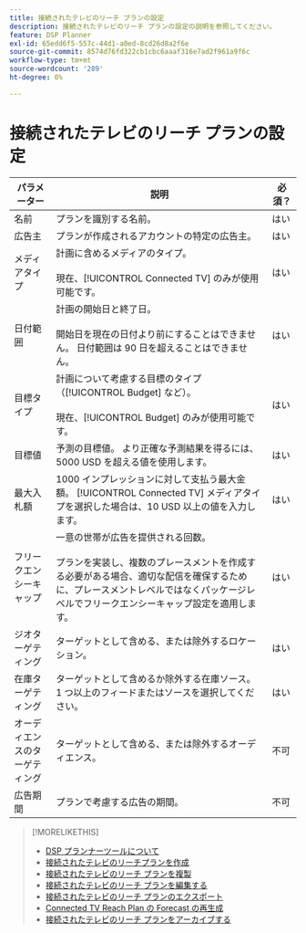 ```yaml
---
title: 接続されたテレビのリーチ プランの設定
description: 接続されたテレビのリーチ プランの設定の説明を参照してください。
feature: DSP Planner
exl-id: 65edd6f5-557c-44d1-a0ed-8cd26d8a2f6e
source-git-commit: 8574d76fd322cb1cbc6aaaf316e7ad2f961a9f6c
workflow-type: tm+mt
source-wordcount: '289'
ht-degree: 0%

---
```


# 接続されたテレビのリーチ プランの設定

| パラメーター | 説明 | 必須？ |
| --- | --- | --- |
| 名前 | プランを識別する名前。 | はい |
| 広告主 | プランが作成されるアカウントの特定の広告主。 | はい |
| メディアタイプ | 計画に含めるメディアのタイプ。<br><br> 現在、[!UICONTROL Connected TV] のみが使用可能です。 | はい |
| 日付範囲 | 計画の開始日と終了日。<br><br> 開始日を現在の日付より前にすることはできません。 日付範囲は 90 日を超えることはできません。 | はい |
| 目標タイプ | 計画について考慮する目標のタイプ（[!UICONTROL Budget] など）。<br><br> 現在、[!UICONTROL Budget] のみが使用可能です。 | はい |
| 目標値 | 予測の目標値。 より正確な予測結果を得るには、5000 USD を超える値を使用します。 | はい |
| 最大入札額 | 1000 インプレッションに対して支払う最大金額。 [!UICONTROL Connected TV] メディアタイプを選択した場合は、10 USD 以上の値を入力します。 | はい |
| フリークエンシーキャップ | 一意の世帯が広告を提供される回数。<br><br> プランを実装し、複数のプレースメントを作成する必要がある場合、適切な配信を確保するために、プレースメントレベルではなくパッケージレベルでフリークエンシーキャップ設定を適用します。 | はい |
| ジオターゲティング | ターゲットとして含める、または除外するロケーション。 | はい |
| 在庫ターゲティング | ターゲットとして含めるか除外する在庫ソース。 1 つ以上のフィードまたはソースを選択してください。 | はい |
| オーディエンスのターゲティング | ターゲットとして含める、または除外するオーディエンス。 | 不可 |
| 広告期間 | プランで考慮する広告の期間。 | 不可 |

>[!MORELIKETHIS]
>
>* [DSP プランナーツールについて ](planner-about.md)
>* [ 接続されたテレビのリーチプランを作成 ](planner-create.md)
>* [ 接続されたテレビのリーチ プランを複製 ](planner-duplicate.md)
>* [ 接続されたテレビのリーチ プランを編集する ](planner-edit.md)
>* [ 接続されたテレビのリーチ プランのエクスポート ](planner-export.md)
>* [Connected TV Reach Plan の Forecast の再生成 ](planner-forecast.md)
>* [ 接続されたテレビのリーチ プランをアーカイブする ](planner-archive.md)
